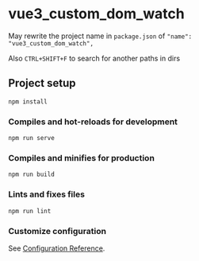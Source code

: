 # vue3_custom_dom_watch

May rewrite the project name in `package.json` of `"name": "vue3_custom_dom_watch",`

Also `CTRL+SHIFT+F` to search for another paths in dirs

## Project setup

```
npm install
```

### Compiles and hot-reloads for development

```
npm run serve
```

### Compiles and minifies for production

```
npm run build
```

### Lints and fixes files

```
npm run lint
```

### Customize configuration

See [Configuration Reference](https://cli.vuejs.org/config/).
